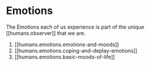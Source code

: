 
# Emotions

The Emotions each of us experience is part of the unique [[humans.observer]] that we are.

1. [[humans.emotions.emotions-and-moods]]
2. [[humans.emotions.coping-and-deplay-emotions]]
3. [[humans.emotions.basic-moods-of-life]]
